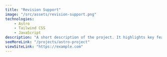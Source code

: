 ```yaml
---
title: "Revision Support"
image: "/src/assets/revision-support.png"
technologies:
    - Astro
    - Tailwind CSS
    - JavaScript
description: "A short description of the project. It highlights key features and technologies."
seeMoreLink: "/projects/astro-project"
viewSiteLink: "https://example.com"
---
```

